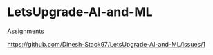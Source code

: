 # LetsUpgrade-AI-and-ML
Assignments

https://github.com/Dinesh-Stack97/LetsUpgrade-AI-and-ML/issues/1
